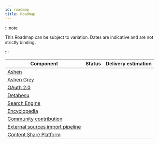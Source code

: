 ```yaml
---
id: roadmap
title: Roadmap
---
```


:::note

This Roadmap can be subject to variation. Dates are indicative and are not strictly binding.

:::

|Component|Status|Delivery estimation|
| --- | --- | --- | 
| [Ashen](/docs/ashen/introduction) | | |
| [Ashen Grey](...) | | |
| [OAuth 2.0](/docs/oauth2/introduction) | | |
| [Detabesu](...) | | |
| [Search Engine](/docs/search-engine/introduction) | | |
| [Encyclopedia](/docs/encyclopedia/introduction) | | |
| [Community contribution](...) | | |
| [External sources import pipeline](...) | | |
| [Content Share Platform](...) | | |